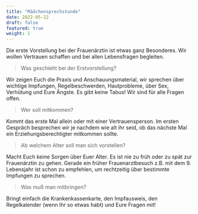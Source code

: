 ```yaml
---
title: "Mädchensprechstunde"
date: 2022-05-22
draft: false
featured: true
weight: 1
---
```


Die erste Vorstellung bei der Frauenärztin ist etwas ganz
Besonderes. Wir wollen Vertrauen schaffen und bei allen Lebensfragen
begleiten.

> Was geschieht bei der Erstvorstellung?

Wir zeigen Euch die Praxis und Anschauungsmaterial, wir sprechen über
wichtige Impfungen, Regelbeschwerden, Hautprobleme, über Sex,
Verhütung und Eure Ängste. Es gibt keine Tabus! Wir sind für alle
Fragen offen.

> Wer soll mitkommen?

Kommt das erste Mal allein oder mit einer Vertrauensperson. Im ersten
Gespräch besprechen wir je nachdem wie alt ihr seid, ob das nächste
Mal ein Erziehungsberechtigter mitkommen sollte.

> Ab welchem Alter soll man sich vorstellen?

Macht Euch keine Sorgen über Euer Alter. Es ist nie zu früh oder zu
spät zur Frauenärztin zu gehen. Gerade ein früher Frauenarztbesuch
z.B. mit dem 9. Lebensjahr ist schon zu empfehlen, um rechtzeitig über
bestimmte Impfungen zu sprechen.

> Was muß man mitbringen?

Bringt einfach die Krankenkassenkarte, den Impfausweis, den
Regelkalender (wenn Ihr so etwas habt) und Eure Fragen mit!
